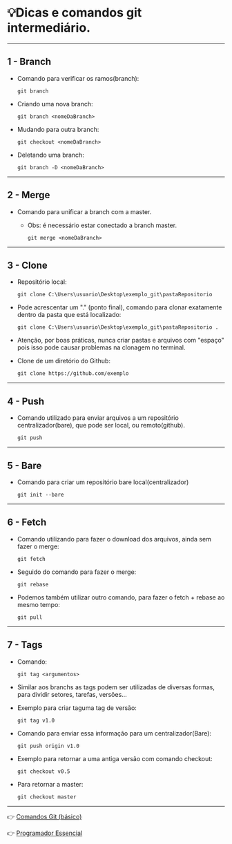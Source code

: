 # :bulb:Dicas e comandos git intermediário.

---

## 1 - Branch

* Comando para verificar os ramos(branch):

    `git branch`

* Criando uma nova branch:

    `git branch <nomeDaBranch>`
    
* Mudando para outra branch:

    `git checkout <nomeDaBranch>`
    
* Deletando uma branch:

    `git branch -D <nomeDaBranch>`

---

## 2 - Merge
    
* Comando para unificar a branch com a master. 

  * Obs: é necessário estar conectado a branch master.

    `git merge <nomeDaBranch>`

---

## 3 - Clone
        
* Repositório local:

     `git clone C:\Users\usuario\Desktop\exemplo_git\pastaRepositorio`

* Pode acrescentar um "." (ponto final), comando para clonar exatamente dentro da pasta que está localizado:

    `git clone C:\Users\usuario\Desktop\exemplo_git\pastaRepositorio .`

* Atenção, por boas práticas, nunca criar pastas e arquivos com "espaço" pois isso pode causar problemas na clonagem no terminal.
    
* Clone de um diretório do Github:

    `git clone https://github.com/exemplo`

---

## 4 - Push

* Comando utilizado para enviar arquivos a um repositório centralizador(bare), que pode ser local, ou remoto(github).

    `git push`

---
## 5 - Bare

* Comando para criar um repositório bare local(centralizador)

   `git init --bare`

---
## 6 - Fetch

* Comando utilizando para fazer o download dos arquivos, ainda sem fazer o merge:

    `git fetch`

* Seguido do comando para fazer o merge:

    `git rebase`

* Podemos também utilizar outro comando, para fazer o fetch + rebase ao mesmo tempo:

    `git pull`

---
## 7 - Tags

* Comando:

    `git tag <argumentos>`

* Similar aos branchs as tags podem ser utilizadas de diversas formas, para dividir setores, tarefas, versões...

* Exemplo para criar taguma tag de versão:

    `git tag v1.0`

* Comando para enviar essa informação para um centralizador(Bare):

    `git push origin v1.0`

* Exemplo para retornar a uma antiga versão com comando checkout:

    `git checkout v0.5`

* Para retornar a master:

    `git checkout master`

---

:point_right: [Comandos Git (básico)](https://github.com/Dev-HideyukiTakahashi/Programador-Essencial/blob/master/pasta_essencial/git_github/ComandosGit(b%C3%A1sico).MD) 

:point_right: [Programador Essencial](https://github.com/Dev-HideyukiTakahashi/Programador-Essencial)
